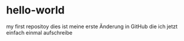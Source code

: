 # hello-world
my first repositoy
dies ist meine erste Änderung in GitHub die ich jetzt einfach einmal aufschreibe
